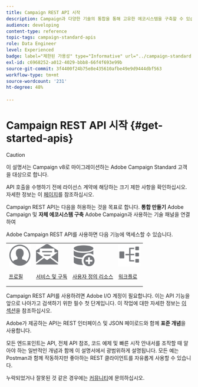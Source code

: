 ```yaml
---
title: Campaign REST API 시작
description: Campaign과 다양한 기술의 통합을 통해 고유한 에코시스템을 구축할 수 있습니다.
audience: developing
content-type: reference
topic-tags: campaign-standard-apis
role: Data Engineer
level: Experienced
badge: label="제한된 가용성" type="Informative" url="../campaign-standard-migration-home.md" tooltip="마이그레이션된 사용자 Campaign Standard으로 제한됨"
exl-id: c6968252-a012-4029-bbb8-66f4f693e99b
source-git-commit: 3f4400f24b75e8e435610afbe49e9d9444dbf563
workflow-type: tm+mt
source-wordcount: '231'
ht-degree: 48%

---
```


# Campaign REST API 시작 {#get-started-apis}

>[!CAUTION]
>
>이 설명서는 Campaign v8로 마이그레이션하는 Adobe Campaign Standard 고객을 대상으로 합니다.
>
>API 호출을 수행하기 전에 라이선스 계약에 해당하는 크기 제한 사항을 확인하십시오. 자세한 정보는 이 [페이지](https://helpx.adobe.com/kr/legal/product-descriptions/campaign-standard.html#ITInfrastructureResourcesbyActiveProfilesTiers)를 참조하십시오.

Campaign REST API는 다음을 허용하는 것을 목표로 합니다. **통합 만들기** Adobe Campaign 및 **자체 에코시스템 구축** Adobe Campaign과 사용하는 기술 패널을 연결하여

Adobe Campaign REST API를 사용하면 다음 기능에 액세스할 수 있습니다.

<table><tr>
 <td valign="top"><a href="retrieving-profiles.md"><img width="60px" alt="조건" src="assets/icon_profile.svg"/></a><p><a href="retrieving-profiles.md">프로필</a></p></td>
<td valign="top"><a href="creating-a-service.md"><img width="60px" alt="조건" src="assets/icon_services.svg"/></a><p><a href="creating-a-service.md">서비스 및 구독</a></p></td>
<td valign="top"><a href="interacting-with-custom-resources.md"><img width="60px" alt="조건" src="assets/icon_customresources.svg"/></a><p><a href="interacting-with-custom-resources.md">사용자 정의 리소스</a></p></td>
<td valign="top"><a href="controlling-a-workflow.md"><img width="60px" alt="조건" src="assets/icon_workflows.svg"/></a><p><a href="controlling-a-workflow.md">워크플로</a></p></td>
</tr></table>

Campaign REST API를 사용하려면 Adobe I/O 계정이 필요합니다. 이는 API 기능을 앞으로 나아가고 검색하기 위한 필수 첫 단계입니다.
이 작업에 대한 자세한 정보는 [이 섹션](setting-up-api-access.md)을 참조하십시오.

Adobe가 제공하는 API는 REST 인터페이스 및 JSON 페이로드와 함께 **표준 개념**&#x200B;을 사용합니다.

모든 엔드포인트는 API, 전체 API 참조, 코드 예제 및 빠른 시작 안내서를 조작할 때 알아야 하는 일반적인 개념과 함께 이 설명서에서 광범위하게 설명됩니다. 모든 예는 Postman과 함께 작동하지만 좋아하는 REST 클라이언트를 자유롭게 사용할 수 있습니다.

누락되었거나 잘못된 것 같은 경우에는 [커뮤니티](https://experienceleaguecommunities.adobe.com/t5/adobe-campaign-standard/ct-p/adobe-campaign-standard-community)에 문의하십시오.
